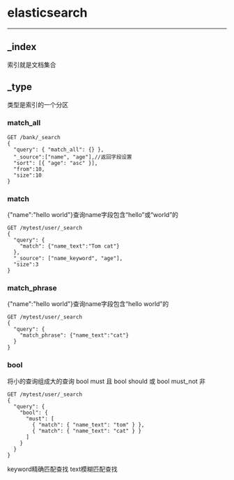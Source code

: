 ﻿# elasticsearch
---
## _index
索引就是文档集合
## _type
类型是索引的一个分区

### match_all
```
GET /bank/_search
{
  "query": { "match_all": {} },
  "_source":["name", "age"],//返回字段设置
  "sort": [{ "age": "asc" }],
  "from":10,
  "size":10
}
```
### match
{"name":"hello world"}查询name字段包含“hello”或“world”的
```
GET /mytest/user/_search
{
  "query": {
    "match": {"name_text":"Tom cat"}
  },
  "_source": ["name_keyword", "age"],
  "size":3
}
```
### match_phrase
{"name":"hello world"}查询name字段包含“hello world”的
```
GET /mytest/user/_search
{
  "query": {
    "match_phrase": {"name_text":"cat"}
  }
}
```
### bool
将小的查询组成大的查询
bool must 且
bool should 或
bool must_not 非
```
GET /mytest/user/_search
{
  "query": {
    "bool": {
      "must": [
        { "match": { "name_text": "tom" } },
        { "match": { "name_text": "cat" } }
      ]
    }
  }
}
```

keyword精确匹配查找
text模糊匹配查找

